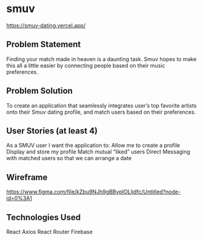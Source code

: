 # smuv
https://smuv-dating.vercel.app/

## Problem Statement
Finding your match made in heaven is a daunting task. Smuv hopes to make this all a little easier by connecting people based on their music preferences. 

## Problem Solution
To create an application that seamlessly integrates user’s top favorite artists onto their Smuv dating profile, and match users based on their preferences.

## User Stories (at least 4)
As a SMUV user I want the application to:
Allow me to create a profile
Display and store my profile 
Match mutual “liked” users
Direct Messaging with matched users so that we can arrange a date

## Wireframe
https://www.figma.com/file/kZbu9NJh9gBBypIOLljdfc/Untitled?node-id=0%3A1 

## Technologies Used
React
Axios
React Router
Firebase

